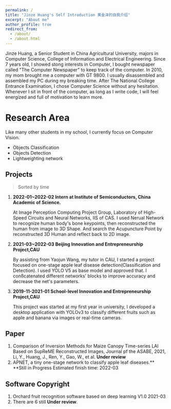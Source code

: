 ```yaml
---
permalink: /
title: "Jinze Huang's Self Introduction 黄金泽的自我介绍"
excerpt: "About me"
author_profile: true
redirect_from: 
  - /about/
  - /about.html
---
```


Jinze Huang, a Senior Student in China Agricultural University, majors in Computer Science, College of Information and Electrical Engineering. Since 7 years old, I showed stong interests in Computer, I bought newspaper called "The Computer Newspaper" to keep track of the computer. In 2010, my mom brought me a computer with GT 9800. I usually disassembled and assembled my PC during my breaking time. After The National College Entrance Examination, I chose Computer Science without any hesitation. Whenever I sit in front of the computer, as long as I write code, I will feel energized and full of motivation to learn more.

Research Area 
======
Like many other students in my school, I currently focus on Computer Vision.
* Objects Classification
* Objects Detection
* Lightweighting network

Projects
-----
> Sorted by time

1. **2022-01~2022-02 Intern at Institute of Semiconductors, China Academic of Science.**

    At Image Perception Computing Project Group, Laboratory of High-Speed Circuits and Neural Networks, IIS of CAS. I used Nerual Network to recognize human body's bone keypoints, then reconstructed the human from image to 3D Shape. And search the Acupuncture Point by reconstructed 3D Human and reflect back to 2D image.
2. **2021-03~2022-03 Beijing Innovation and Entrepreneurship Project,CAU**

    By assisting from Yaojun Wang, my tutor in CAU, I started a project focused on one-stage apple leaf disease detection(Classification and Detection). I used YOLO V5 as base model and approved that. I conßcatenated different networks' blocks to improve accuracy and decrease the net's parameters.
3. **2019-11-2021-01 School-level Innovation and Entrepreneurship Project,CAU**

    This project was started at my first year in university, I developed a desktop application with YOLOv3 to classify different fruits such as apple and banana via images or real-time cameras.


Paper
-----
1. Comparison of Inversion Methods for Maize Canopy Time-series LAI Based on SupReME Reconstructed Images, Journal pf the ASABE, 2021, Li, Y., Huang, J., Ren, Y., Gao, W., et al. **Under review**
2. APNET, a tiny one-stage network to classify apple leaf diseases.** **Still in Progress Estimated finish time: 2022-03


Software Copyright
-----
1. Orchard fruit recognition software based on deep learning V1.0 2021-03
2. There are 6 still **Under review**. 


